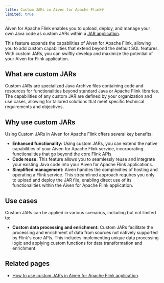 ```yaml
---
title: Custom JARs in Aiven for Apache Flink®
limited: true
---
```


Aiven for Apache Flink enables you to upload, deploy, and manage your own Java code as custom JARs within a [JAR application](/docs/products/flink/howto/create-jar-application).

This feature expands the capabilities of Aiven for Apache
Flink, allowing you to add custom capabilities that extend beyond the
default SQL features. With custom JARs, you can swiftly develop and
maximize the potential of your Aiven for Flink application.

## What are custom JARs

Custom JARs are specialized Java Archive files containing code and
resources for functionalities beyond standard Java or Apache Flink
libraries. The capabilities of any custom JAR are defined by your
organization and use cases, allowing for tailored solutions that meet
specific technical requirements and objectives.

## Why use custom JARs

Using Custom JARs in Aiven for Apache Flink offers several key benefits:

-   **Enhanced functionality:** Using custom JARs, you can extend the
    native capabilities of your Aiven for Apache Flink service,
    incorporating functionalities that go beyond the core Flink APIs.
-   **Code reuse:** This feature allows you to seamlessly reuse and
    integrate your existing Java code into your Aiven for Apache Flink
    applications.
-   **Simplified management:** Aiven handles the complexities of hosting
    and operating a Flink service. This streamlined approach requires
    you only to upload and deploy the JAR file, enabling direct use of
    its functionalities within the Aiven for Apache Flink application.

## Use cases

Custom JARs can be applied in various scenarios, including but not
limited to:

-   **Custom data processing and enrichment:** Custom JARs facilitate
    the processing and enrichment of data from sources not natively
    supported by Flink's core APIs. This includes implementing unique
    data processing logic and applying custom functions for data
    transformation and enrichment.

## Related pages

-   [How to use custom JARs in Aiven for Apache Flink application](/docs/products/flink/howto/create-jar-application).
